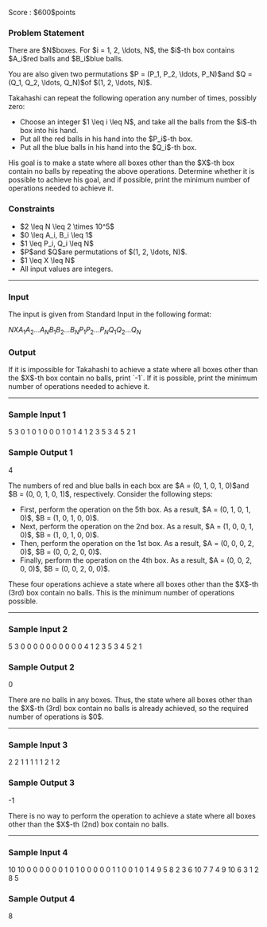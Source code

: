 
<div>

<span>

<span>

<p>
Score : $600$points
</p>

<div>

<section>

### **Problem Statement**

<p>
There are $N$boxes.
For $i = 1, 2, \ldots, N$, the $i$-th box contains $A_i$red balls and $B_i$blue balls.
</p>

<p>
You are also given two permutations $P = (P_1, P_2, \ldots, P_N)$and $Q = (Q_1, Q_2, \ldots, Q_N)$of $(1, 2, \ldots, N)$.
</p>

<p>
Takahashi can repeat the following operation any number of times, possibly zero:
</p>

<ul>

<li>
Choose an integer $1 \leq i \leq N$, and take all the balls from the $i$-th box into his hand.
</li>

<li>
Put all the red balls in his hand into the $P_i$-th box.
</li>

<li>
Put all the blue balls in his hand into the $Q_i$-th box.
</li>

</ul>

<p>
His goal is to make a state where all boxes other than the $X$-th box contain no balls by repeating the above operations.
Determine whether it is possible to achieve his goal, and if possible, print the minimum number of operations needed to achieve it.
</p>

</section>

</div>

<div>

<section>

### **Constraints**

<ul>

<li>
$2 \leq N \leq 2 \times 10^5$
</li>

<li>
$0 \leq A_i, B_i \leq 1$
</li>

<li>
$1 \leq P_i, Q_i \leq N$
</li>

<li>
$P$and $Q$are permutations of $(1, 2, \ldots, N)$.
</li>

<li>
$1 \leq X \leq N$
</li>

<li>
All input values are integers.
</li>

</ul>

</section>

</div>

---

<div>

<div>

<section>

### **Input**

<p>
The input is given from Standard Input in the following format:
</p>

<div>

$N$$X$$A_1$$A_2$$\ldots$$A_N$$B_1$$B_2$$\ldots$$B_N$$P_1$$P_2$$\ldots$$P_N$$Q_1$$Q_2$$\ldots$$Q_N$
</div>

</section>

</div>

<div>

<section>

### **Output**

<p>
If it is impossible for Takahashi to achieve a state where all boxes other than the $X$-th box contain no balls, print `-1`. If it is possible, print the minimum number of operations needed to achieve it.
</p>

</section>

</div>

</div>

---

<div>

<section>

### **Sample Input 1**

<div>

5 3
0 1 0 1 0
0 0 1 0 1
4 1 2 3 5
3 4 5 2 1

</div>

</section>

</div>

<div>

<section>

### **Sample Output 1**

<div>

4

</div>

<p>
The numbers of red and blue balls in each box are $A = (0, 1, 0, 1, 0)$and $B = (0, 0, 1, 0, 1)$, respectively.
Consider the following steps:
</p>

<ul>

<li>
First, perform the operation on the 5th box. As a result, $A = (0, 1, 0, 1, 0)$, $B = (1, 0, 1, 0, 0)$.
</li>

<li>
Next, perform the operation on the 2nd box. As a result, $A = (1, 0, 0, 1, 0)$, $B = (1, 0, 1, 0, 0)$.
</li>

<li>
Then, perform the operation on the 1st box. As a result, $A = (0, 0, 0, 2, 0)$, $B = (0, 0, 2, 0, 0)$.
</li>

<li>
Finally, perform the operation on the 4th box. As a result, $A = (0, 0, 2, 0, 0)$, $B = (0, 0, 2, 0, 0)$.
</li>

</ul>

<p>
These four operations achieve a state where all boxes other than the $X$-th (3rd) box contain no balls.
This is the minimum number of operations possible.
</p>

</section>

</div>

---

<div>

<section>

### **Sample Input 2**

<div>

5 3
0 0 0 0 0
0 0 0 0 0
4 1 2 3 5
3 4 5 2 1

</div>

</section>

</div>

<div>

<section>

### **Sample Output 2**

<div>

0

</div>

<p>
There are no balls in any boxes.
Thus, the state where all boxes other than the $X$-th (3rd) box contain no balls is already achieved, so the required number of operations is $0$.
</p>

</section>

</div>

---

<div>

<section>

### **Sample Input 3**

<div>

2 2
1 1
1 1
1 2
1 2

</div>

</section>

</div>

<div>

<section>

### **Sample Output 3**

<div>

-1

</div>

<p>
There is no way to perform the operation to achieve a state where all boxes other than the $X$-th (2nd) box contain no balls.
</p>

</section>

</div>

---

<div>

<section>

### **Sample Input 4**

<div>

10 10
0 0 0 0 0 0 1 0 1 0
0 0 0 0 1 1 0 0 1 0
1 4 9 5 8 2 3 6 10 7
7 4 9 10 6 3 1 2 8 5

</div>

</section>

</div>

<div>

<section>

### **Sample Output 4**

<div>

8

</div>

</section>

</div>

</span>

</span>

</div>

